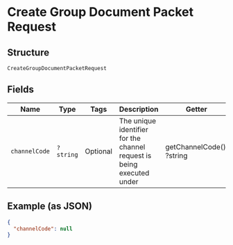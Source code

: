 
# Create Group Document Packet Request

## Structure

`CreateGroupDocumentPacketRequest`

## Fields

| Name | Type | Tags | Description | Getter | Setter |
|  --- | --- | --- | --- | --- | --- |
| `channelCode` | `?string` | Optional | The unique identifier for the channel request is being executed under | getChannelCode(): ?string | setChannelCode(?string channelCode): void |

## Example (as JSON)

```json
{
  "channelCode": null
}
```

